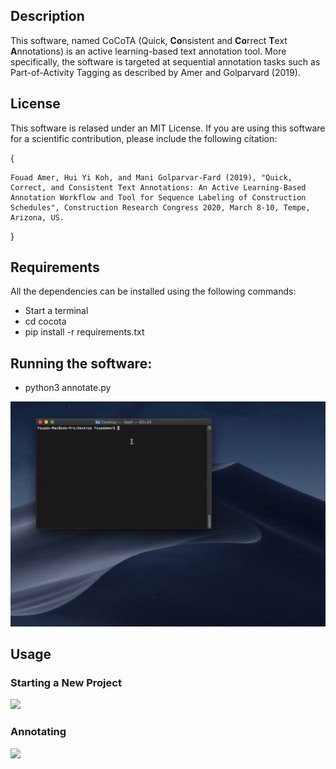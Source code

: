 
## **Description**
This software, named CoCoTA (Quick, **Co**nsistent and **Co**rrect **T**ext **A**nnotations) is an active learning-based text annotation tool. More specifically, the software is targeted at sequential annotation tasks such as Part-of-Activity Tagging as described by Amer and Golparvard (2019).

## **License**
This software is relased under an MIT License. If you are using this software for a scientific contribution, please include the following citation:

{

	Fouad Amer, Hui Yi Koh, and Mani Golparvar-Fard (2019), "Quick, Correct, and Consistent Text Annotations: An Active Learning-Based Annotation Workflow and Tool for Sequence Labeling of Construction Schedules", Construction Research Congress 2020, March 8-10, Tempe, Arizona, US.

} 

## **Requirements**

All the dependencies can be installed using the following commands:
- Start a terminal
- cd cocota
- pip install -r requirements.txt

## **Running the software**:
- python3 annotate.py

![](https://github.com/fouadAmer/CoCoTA_/blob/master/guide_visuals/starting.gif)

## **Usage**
### Starting a New Project
![](https://github.com/fouadAmer/CoCoTA_/blob/master/guide_visuals/new_project.gif)

### Annotating
![](https://github.com/fouadAmer/CoCoTA_/blob/master/guide_visuals/annotation.gif)
